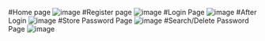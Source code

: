 ﻿#Home page
![image](https://github.com/user-attachments/assets/69f8d016-b5fd-4762-8c86-52e1966ebea2)
#Register page
![image](https://github.com/user-attachments/assets/1a861310-c2af-4f14-9311-0827d86523cc)
#Login Page
![image](https://github.com/user-attachments/assets/6a325572-cb74-4000-9583-df86ccad8ffe)
#After Login
![image](https://github.com/user-attachments/assets/187abf1f-d8a5-42a3-84dd-0a2c52913261)
#Store Password Page
![image](https://github.com/user-attachments/assets/f40c5e21-7bc3-4516-834c-0a761d11c43a)
#Search/Delete Password Page
![image](https://github.com/user-attachments/assets/e70d02eb-f571-40dc-b566-d1ce6d316c16)










